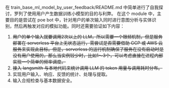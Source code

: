 在 train_base_ml_model_by_user_feedback/README.md 中简单进行了自我探讨，罗列了使用用户产生数据训练小模型的目的与利弊。
在这个 module 中，主要目的是尝试在 poe bot 中，针对用户的单次输入同时进行意图分析与实体识别，然后再触发对应的模拟功能。同时还需要验证如下内容：
1. ~~用户的单个输入就要调用2次以上的 LLM，所以需要一个限频机制，但是服务部署在 serverless 平台上无状态运行，需尝试是否需要借助 GCP 或 AWS 云服务来实现此目标。但是，serverless 的运行机制确保了服务在没有启动时是没有用户使用的，那么当实例较少时，比如1～3个，可以考虑直接在进程内部实现一个简单的频率调度。~~
2. ~~接入 langsmith 与本地代码来统计调用 LLM 的 token 用量与调用耗时分布。~~
3. 实现用户输入、响应、反馈的统计、处理与提取。
4. 输入合规检查与基本数据安全。
